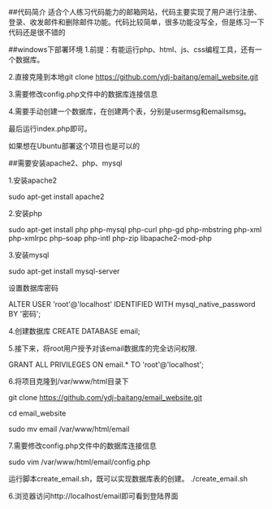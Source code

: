 ##代码简介
适合个人练习代码能力的邮箱网站，代码主要实现了用户进行注册、登录、收发邮件和删除邮件功能。代码比较简单，很多功能没写全，但是练习一下代码还是很不错的

##windows下部署环境
1.前提：有能运行php、html、js、css编程工具，还有一个数据库。

2.直接克隆到本地git clone https://github.com/ydj-baitang/email_website.git

3.需要修改config.php文件中的数据库连接信息

4.需要手动创建一个数据库，在创建两个表，分别是usermsg和emailsmsg。

最后运行index.php即可。

如果想在Ubuntu部署这个项目也是可以的

##需要安装apache2、php、mysql

1.安装apache2

sudo apt-get install apache2

2.安装php

sudo apt-get install php php-mysql php-curl php-gd php-mbstring php-xml php-xmlrpc php-soap php-intl php-zip libapache2-mod-php

3.安装mysql

sudo apt-get install mysql-server

设置数据库密码

ALTER USER 'root'@'localhost' IDENTIFIED WITH mysql_native_password BY '密码';

4.创建数据库
CREATE DATABASE email;


5.接下来，将root用户授予对该email数据库的完全访问权限.

GRANT ALL PRIVILEGES ON email.* TO 'root'@'localhost';

6.将项目克隆到/var/www/html目录下

git clone https://github.com/ydj-baitang/email_website.git

cd email_website

sudo mv email /var/www/html/email

7.需要修改config.php文件中的数据库连接信息

sudo vim /var/www/html/email/config.php

运行脚本create_email.sh，既可以实现数据库表的创建。
./create_email.sh

6.浏览器访问http://localhost/email即可看到登陆界面
